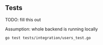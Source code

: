 ## Tests

TODO: fill this out

Assumption: whole backend is running locally

`go test tests/integration/users_test.go`
